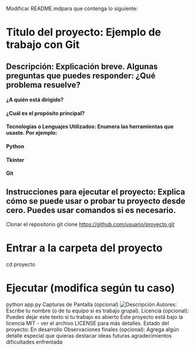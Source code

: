 Modificar README.mdpara que contenga lo siguiente:

# Titulo del proyecto: Ejemplo de trabajo con Git
## Descripción: Explicación breve. Algunas preguntas que puedes responder: ¿Qué problema resuelve?
#### ¿A quién está dirigido?
#### ¿Cuál es el propósito principal?
#### Tecnologías o Lenguajes Utilizados: Enumera las herramientas que usaste. Por ejemplo:
#### Python
#### Tkinter
#### Git

## Instrucciones para ejecutar el proyecto: Explica cómo se puede usar o probar tu proyecto desde cero. Puedes usar comandos si es necesario.
Clonar el repositorio
git clone https://github.com/usuario/proyecto.git

# Entrar a la carpeta del proyecto
cd proyecto

# Ejecutar (modifica según tu caso)
python app.py
Capturas de Pantalla (opcional)
![Descripción](C:\proyectos\Eolivares\proyecto_uno\Captura_pantalla.png)
Autores: Escribe tu nombre (o de tu equipo si es trabajo grupal).
Licencia (opcional): Puedes dejar este texto si tu trabajo es abierto
Este proyecto está bajo la licencia MIT - ver el archivo LICENSE para más detalles.
Estado del proyecto: En desarrollo
Observaciones finales (opcional): Agrega algún detalle especial que quieras destacar
ideas futuras
agradecimientos
dificultades enfrentada